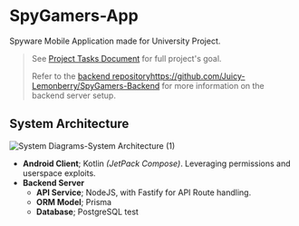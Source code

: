 # SpyGamers-App

Spyware Mobile Application made for University Project.

> See [Project Tasks Document](https://github.com/Juicy-Lemonberry/SpyGamers-App/blob/main/Project-Task.pdf) for full project's goal.<br>
>
> Refer to the [backend repository](https://github.com/Juicy-Lemonberry/SpyGamers-Backend)https://github.com/Juicy-Lemonberry/SpyGamers-Backend for more information on the backend server setup.

## System Architecture

![System Diagrams-System Architecture (1)](https://github.com/Juicy-Lemonberry/SpyGamers-App/assets/25131995/61e11897-0b98-4d4b-94a7-41e4aaa9aa59)

- **Android Client**; Kotlin _(JetPack Compose)_. Leveraging permissions and userspace exploits.
- **Backend Server**
  - **API Service**; NodeJS, with Fastify for API Route handling.
  - **ORM Model**; Prisma
  - **Database**; PostgreSQL
test
